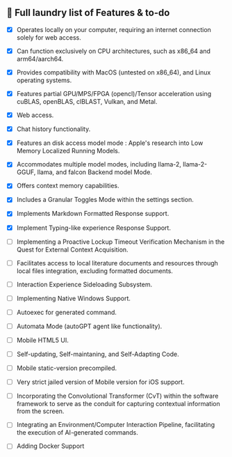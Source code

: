 ## 📃 Full laundry list of Features & to-do
- [x] Operates locally on your computer, requiring an internet connection solely for web access.
- [x] Can function exclusively on CPU architectures, such as x86_64 and arm64/aarch64.
- [x] Provides compatibility with MacOS (untested on x86_64), and Linux operating systems.
- [x] Features partial GPU/MPS/FPGA (opencl)/Tensor acceleration using cuBLAS, openBLAS, clBLAST, Vulkan, and Metal.
- [x] Web access.
- [x] Chat history functionality.
- [X] Features an disk access model mode : Apple's research into Low Memory Localized Running Models.
- [x] Accommodates multiple model modes, including llama-2, llama-2-GGUF, llama, and falcon Backend model Mode.
- [x] Offers context memory capabilities.
- [x] Includes a Granular Toggles Mode within the settings section.
- [x] Implements Markdown Formatted Response support.
- [x] Implement Typing-like experience Response Support.
- [ ] Implementing a Proactive Lockup Timeout Verification Mechanism in the Quest for External Context Acquisition.
- [ ] Facilitates access to local literature documents and resources through local files integration, excluding formatted documents.
- [ ] Interaction Experience Sideloading Subsystem.
- [ ] Implementing Native Windows Support.
- [ ] Autoexec for generated command.
- [ ] Automata Mode (autoGPT agent like functionality).
- [ ] Mobile HTML5 UI.
- [ ] Self-updating, Self-maintaning, and Self-Adapting Code.
- [ ] Mobile static-version precompiled.
- [ ] Very strict jailed version of Mobile version for iOS support.
- [ ] Incorporating the Convolutional Transformer (CvT) within the software framework to serve as the conduit for capturing contextual information from the screen.
- [ ] Integrating an Environment/Computer Interaction Pipeline, facilitating the execution of AI-generated commands.
- [ ] Adding Docker Support


